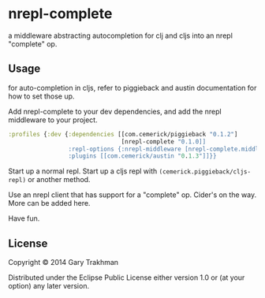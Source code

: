 # nrepl-complete

a middleware abstracting autocompletion for clj and cljs into an nrepl "complete" op.

## Usage

for auto-completion in cljs, refer to piggieback and austin documentation for how to set those up.

Add nrepl-complete to your dev dependencies, and add the nrepl middleware to your project.

```clojure
:profiles {:dev {:dependencies [[com.cemerick/piggieback "0.1.2"]
                                [nrepl-complete "0.1.0]]
                 :repl-options {:nrepl-middleware [nrepl-complete.middleware/wrap-complete]}
                 :plugins [[com.cemerick/austin "0.1.3"]]}}
```

Start up a normal repl.  Start up a cljs repl with `(cemerick.piggieback/cljs-repl)` or another method.

Use an nrepl client that has support for a "complete" op.  Cider's on the way.  More can be added here.

Have fun.

## License

Copyright © 2014 Gary Trakhman

Distributed under the Eclipse Public License either version 1.0 or (at
your option) any later version.
